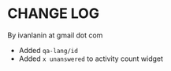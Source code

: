 # CHANGE LOG

By ivanlanin at gmail dot com

- Added `qa-lang/id`
- Added `x unanswered` to activity count widget


